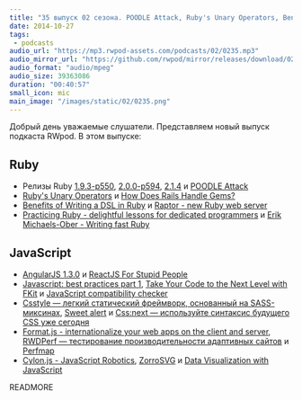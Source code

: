 ```yaml
---
title: "35 выпуск 02 сезона. POODLE Attack, Ruby's Unary Operators, Benefits of Writing a DSL in Ruby, AngularJS 1.3.0, Csstyle, Format.js и прочее"
date: 2014-10-27
tags:
 - podcasts
audio_url: "https://mp3.rwpod-assets.com/podcasts/02/0235.mp3"
audio_mirror_url: "https://github.com/rwpod/mirror/releases/download/02.35/0235.mp3"
audio_format: "audio/mpeg"
audio_size: 39363086
duration: "00:40:57"
small_icon: mic
main_image: "/images/static/02/0235.png"
---
```


Добрый день уважаемые слушатели. Представляем новый выпуск подкаста RWpod. В этом выпуске:

## Ruby

 - Релизы Ruby [1.9.3-p550](https://www.ruby-lang.org/en/news/2014/10/27/ruby-1-9-3-p550-is-released/), [2.0.0-p594](https://www.ruby-lang.org/en/news/2014/10/27/ruby-2-0-0-p594-is-released/), [2.1.4](https://www.ruby-lang.org/en/news/2014/10/27/ruby-2-1-4-released/) и [POODLE Attack](https://poodle.io/)
 - [Ruby's Unary Operators](http://www.rubyinside.com/rubys-unary-operators-and-how-to-redefine-their-functionality-5610.html) и [How Does Rails Handle Gems?](http://www.justinweiss.com/blog/2014/10/13/how-does-rails-handle-gems/)
 - [Benefits of Writing a DSL in Ruby](http://engineering.zenpayroll.com/benefits-of-writing-a-dsl/?utm_source=rubyweekly&utm_medium=email) и [Raptor - new Ruby web server](http://www.rubyraptor.org/)
 - [Practicing Ruby - delightful lessons for dedicated programmers](https://practicingruby.com/) и [Erik Michaels-Ober - Writing fast Ruby](https://www.youtube.com/watch?v=fGFM_UrSp70)

## JavaScript

 - [AngularJS 1.3.0](http://angularjs.blogspot.de/2014/10/angularjs-130-superluminal-nudge.html) и [ReactJS For Stupid People](http://blog.andrewray.me/reactjs-for-stupid-people/)
 - [Javascript: best practices part 1](http://www.thinkful.com/learn/javascript-best-practices-1/), [Take Your Code to the Next Level with FKit](http://joshbassett.info/2014/take-your-code-to-the-next-level-with-fkit/) и [JavaScript compatibility checker](http://jscc.info/)
 - [Csstyle — легкий статический фреймворк, основанный на SASS-миксинах](http://www.csstyle.io/), [Sweet alert](http://tristanedwards.me/sweetalert) и [Css:next — используйте синтаксис будущего CSS уже сегодня](http://cssnext.github.io/)
 - [Format.js - internationalize your web apps on the client and server](http://formatjs.io/), [RWDPerf — тестирование производительности адаптивных сайтов](https://github.com/lafikl/RWDPerf) и [Perfmap](https://github.com/zeman/perfmap)
 - [Cylon.js - JavaScript Robotics](http://cylonjs.com/), [ZorroSVG](http://quasimondo.com/ZorroSVG/) и [Data Visualization with JavaScript](http://jsdatav.is/intro.html)


READMORE


